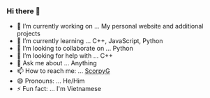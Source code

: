 ### Hi there 👋

- 🔭 I’m currently working on ... My personal website and additional projects
- 🌱 I’m currently learning ... C++, JavaScript, Python
- 👯 I’m looking to collaborate on ... Python
- 🤔 I’m looking for help with ... C++
- 💬 Ask me about ... Anything
- 📫 How to reach me: ... [ScorpyG](justinhoang90@gmail.com)
- 😄 Pronouns: ... He/Him
- ⚡ Fun fact: ... I'm Vietnamese
